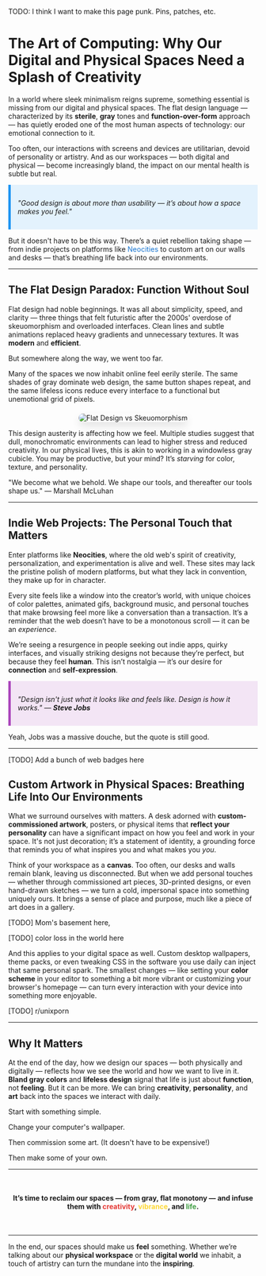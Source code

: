 TODO: I think I want to make this page punk. Pins, patches, etc.

# The Art of Computing: Why Our Digital and Physical Spaces Need a Splash of Creativity

In a world where sleek minimalism reigns supreme, something essential is missing from our digital and physical spaces. The flat design language — characterized by its **sterile**, **gray** tones and **function-over-form** approach — has quietly eroded one of the most human aspects of technology: our emotional connection to it.

Too often, our interactions with screens and devices are utilitarian, devoid of personality or artistry. And as our workspaces — both digital and physical — become increasingly bland, the impact on our mental health is subtle but real.

<div style="background-color:#e3f2fd; border-left: 5px solid #2196f3; padding: 1em; margin: 1em 0;">
    <p style="font-style:italic;">"Good design is about more than usability — it’s about how a space makes you feel."</p>
</div>

But it doesn't have to be this way. There’s a quiet rebellion taking shape — from indie projects on platforms like <a href="https://neocities.org" target="_blank" style="color:#1976d2; text-decoration:none;">Neocities</a> to custom art on our walls and desks — that’s breathing life back into our environments.

---

## The Flat Design Paradox: Function Without Soul

Flat design had noble beginnings. It was all about simplicity, speed, and clarity — three things that felt futuristic after the 2000s' overdose of skeuomorphism and overloaded interfaces. Clean lines and subtle animations replaced heavy gradients and unnecessary textures. It was **modern** and **efficient**. 

But somewhere along the way, we went too far.

Many of the spaces we now inhabit online feel eerily sterile. The same shades of gray dominate web design, the same button shapes repeat, and the same lifeless icons reduce every interface to a functional but unemotional grid of pixels.

<div style="display:flex; justify-content: center; margin-top: 1.5em;">
    <img src="https://upload.wikimedia.org/wikipedia/commons/8/8a/Flat_design_vs_skeuomorphism.jpg" alt="Flat Design vs Skeuomorphism" style="border-radius: 10px; box-shadow: 0 8px 16px rgba(0,0,0,0.1); max-width: 80%;"/>
</div>

This design austerity is affecting how we feel. Multiple studies suggest that dull, monochromatic environments can lead to higher stress and reduced creativity. In our physical lives, this is akin to working in a windowless gray cubicle. You may be productive, but your mind? It’s *starving* for color, texture, and personality.

"We become what we behold. We shape our tools, and thereafter our tools shape us." — Marshall McLuhan


---

## Indie Web Projects: The Personal Touch that Matters

Enter platforms like **Neocities**, where the old web's spirit of creativity, personalization, and experimentation is alive and well. These sites may lack the pristine polish of modern platforms, but what they lack in convention, they make up for in character. 

Every site feels like a window into the creator’s world, with unique choices of color palettes, animated gifs, background music, and personal touches that make browsing feel more like a conversation than a transaction. It’s a reminder that the web doesn’t have to be a monotonous scroll — it can be an *experience*.

We’re seeing a resurgence in people seeking out indie apps, quirky interfaces, and visually striking designs not because they’re perfect, but because they feel **human**. This isn’t nostalgia — it’s our desire for **connection** and **self-expression**.

<div style="background-color:#f3e5f5; border-left: 5px solid #ab47bc; padding: 1em; margin: 1em 0;">
    <p style="font-style:italic;">"Design isn't just what it looks like and feels like. Design is how it works." — <strong>Steve Jobs</strong></p>
</div>
<footnote>Yeah, Jobs was a massive douche, but the quote is still good.</footnote>


---

[TODO] Add a bunch of web badges here

## Custom Artwork in Physical Spaces: Breathing Life Into Our Environments

What we surround ourselves with matters. A desk adorned with **custom-commissioned artwork**, posters, or physical items that **reflect your personality** can have a significant impact on how you feel and work in your space. It's not just decoration; it’s a statement of identity, a grounding force that reminds you of what inspires you and what makes you *you*.

Think of your workspace as a **canvas**. Too often, our desks and walls remain blank, leaving us disconnected. But when we add personal touches — whether through commissioned art pieces, 3D-printed designs, or even hand-drawn sketches — we turn a cold, impersonal space into something uniquely ours. It brings a sense of place and purpose, much like a piece of art does in a gallery.

[TODO] Mom's basement here,



[TODO] color loss in the world here



And this applies to your digital space as well. Custom desktop wallpapers, theme packs, or even tweaking CSS in the software you use daily can inject that same personal spark. The smallest changes — like setting your **color scheme** in your editor to something a bit more vibrant or customizing your browser's homepage — can turn every interaction with your device into something more enjoyable.



[TODO] r/unixporn

---

## Why It Matters

At the end of the day, how we design our spaces — both physically and digitally — reflects how we see the world and how we want to live in it. **Bland gray colors** and **lifeless design** signal that life is just about **function**, not **feeling**. But it can be more. We can bring **creativity**, **personality**, and **art** back into the spaces we interact with daily.

Start with something simple.

Change your computer's wallpaper.

Then commission some art. (It doesn't have to be expensive!)

Then make some of your own.

---

<div style="text-align: center; padding: 1.5em 0; font-weight: bold;">
    <p>It’s time to reclaim our spaces — from gray, flat monotony — and infuse them with <span style="color:#e53935;">creativity</span>, <span style="color:#fdd835;">vibrance</span>, and <span style="color:#43a047;">life</span>.</p>
</div>

---

In the end, our spaces should make us **feel** something. Whether we’re talking about our **physical workspace** or the **digital world** we inhabit, a touch of artistry can turn the mundane into the **inspiring**.
